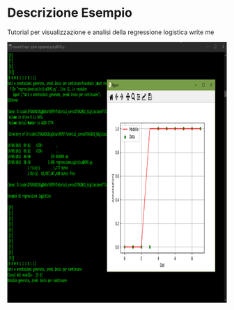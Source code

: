 # Descrizione Esempio 

Tutorial per visualizzazione e analisi della regressione logistica
write me


<img src="https://github.com/bellonemauro/Tutorial_corsoIFOA2021_big/blob/main/lezione7/Tutorials/regressioneLogistica/screen_result.png"  width="1024" height="600" />
